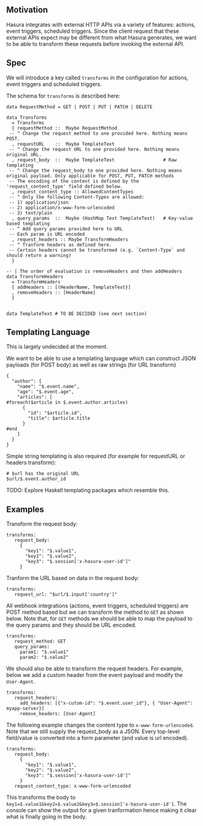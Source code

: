 ## Motivation

Hasura integrates with external HTTP APIs via a variety of features: actions, event triggers, scheduled triggers. Since the client request that these external APIs expect may be different from what Hasura generates, we want to be able to transform these requests before invoking the external API.

## Spec

We will introduce a key called `transforms` in the configuration for actions, event triggers and scheduled triggers.

The schema for `transforms` is described here:

``` 
data RequestMethod = GET | POST | PUT | PATCH | DELETE

data Transforms 
  = Transforms
  { requestMethod ::  Maybe RequestMethod
 -- ^ Change the request method to one provided here. Nothing means POST.
  , requestURL    ::  Maybe TemplateText
 -- ^ Change the request URL to one provided here. Nothing means original URL.
  , request_body  ::  Maybe TemplateText                  # Raw templating
 -- ^ Change the request_body to one provided here. Nothing means original payload. Only applicable for POST, PUT, PATCH methods
 -- The encoding of the content is defined by the 'request_content_type' field defined below.
  , request_content_type :: AllowedContentTypes
 -- ^ Only the following Content-Types are allowed:
 -- 1) application/json
 -- 2) application/x-www-form-urlencoded
 -- 3) text/plain
  , query_params  ::  Maybe (HashMap Text TemplateText)   # Key-value based templating
 -- ^ Add query params provided here to URL
 -- Each param is URL encoded
  , request_headers :: Maybe TransformHeaders
 -- ^ Tranform headers as defined here.
 -- Certain headers cannot be transformed (e.g. `Content-Type` and should return a warning)
  }

-- | The order of evaluation is removeHeaders and then addHeaders
data TransformHeaders
  = TransformHeaders
  { addHeaders :: [(HeaderName, TemplateText}]
  , removeHeaders :: [HeaderName]
  }


data TemplateText # TO BE DECIDED (see next section)

```

## Templating Language

This is largely undecided at the moment.

We want to be able to use a templating language which can construct JSON payloads (for POST body) as well as raw strings (for URL transform)

```
{
  "author": {
    "name": "$.event.name",
    "age": "$.event.age",
    "articles": [
#foreach($article in $.event.author.articles)
      {
        "id": "$article.id",
        "title": $article.title
      }
#end
    ]
  }
}
```

Simple string templating is also required (for example for requestURL or headers transform):

```
# $url has the original URL
$url/$.event.author_id
```

TODO: Explore Haskell templating packages which resemble this.


## Examples

Transform the request body:

```
transforms:
   request_body:
     {
       "key1": "$.value1",
       "key2": "$.value2",
       "key3": "$.session['x-hasura-user-id']"
     }
```

Tranform the URL based on data in the request body:

```
transforms:
   request_url: "$url/$.input['country']"
```


All webhook integrations (actions, event triggers, scheduled triggers) are POST method based but we can transform the method to `GET` as shown below. Note that, for `GET` methods we should be able to map the payload to the query params and they should be URL encoded.

```
transforms:
   request_method: GET
   query_params:
     param1: "$.value1"
     param2: "$.value2"
```

We should also be able to transform the request headers. For example, below we add a custom header from the event payload and modify the `User-Agent`.

```
transforms:
   request_headers:
     add_headers: [{"x-cutom-id": "$.event.user_id"}, { "User-Agent": myapp-server}]
     remove_headers: [User-Agent]
```

The following example changes the content type to `x-www-form-urlencoded`. Note that we still supply the request_body as a JSON. Every top-level field/value is converted into a form parameter (and value is url encoded).

```
transforms:
   request_body:
     {
       "key1": "$.value1",
       "key2": "$.value2",
       "key3": "$.session['x-hasura-user-id']"
     }
   request_content_type: x-www-form-urlencoded
```

This transforms the body to `key1=$.value1&key2=$.value2&key3=$.session['x-hasura-user-id']`. The console can show the output for a given tranformation hence making it clear what is finally going in the body.
